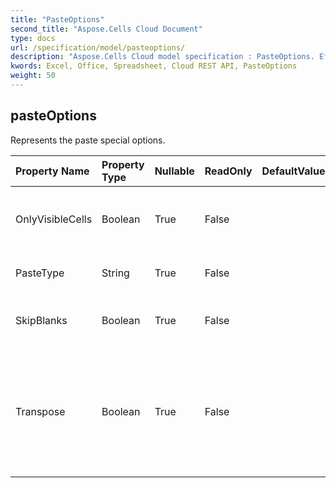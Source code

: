 ```yaml
---
title: "PasteOptions"
second_title: "Aspose.Cells Cloud Document"
type: docs
url: /specification/model/pasteoptions/
description: "Aspose.Cells Cloud model specification : PasteOptions. Effortlessly handle Excel and other spreadsheet documents with features like opening, generating, editing, splitting, merging, comparing, and converting."
kwords: Excel, Office, Spreadsheet, Cloud REST API, PasteOptions
weight: 50
---
```


## **pasteOptions**

Represents the paste special options.             

| Property Name | Property Type | Nullable |  ReadOnly | DefaultValue | Description | 
| :- | :- | :- |:- |  :- | :- |
| OnlyVisibleCells | Boolean | True |  False |  | True means only copying visible cells.  |  
| PasteType | String | True |  False |  | The paste special type.  |  
| SkipBlanks | Boolean | True |  False |  | Indicates whether skips blank cells.  |  
| Transpose | Boolean | True |  False |  | True to transpose rows and columns when the range is pasted. The default value is False.  |  

